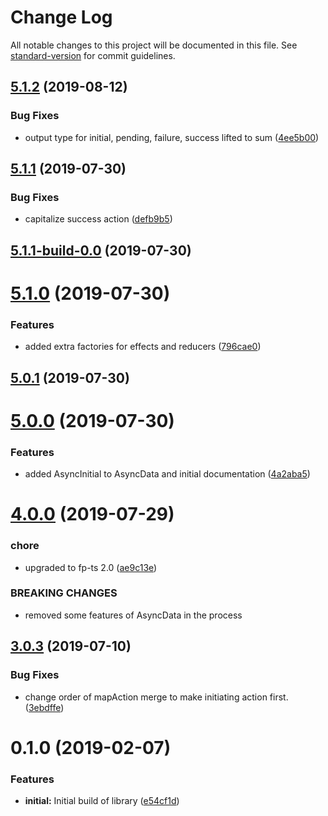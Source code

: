 # Change Log

All notable changes to this project will be documented in this file. See [standard-version](https://github.com/conventional-changelog/standard-version) for commit guidelines.

## [5.1.2](https://github.com/nullpub/dux/compare/v5.1.1...v5.1.2) (2019-08-12)


### Bug Fixes

* output type for initial, pending, failure, success lifted to sum ([4ee5b00](https://github.com/nullpub/dux/commit/4ee5b00))



## [5.1.1](https://github.com/nullpub/dux/compare/v5.1.1-build-0.0...v5.1.1) (2019-07-30)


### Bug Fixes

* capitalize success action ([defb9b5](https://github.com/nullpub/dux/commit/defb9b5))



## [5.1.1-build-0.0](https://github.com/nullpub/dux/compare/v5.1.0...v5.1.1-build-0.0) (2019-07-30)



# [5.1.0](https://github.com/nullpub/dux/compare/v5.0.1...v5.1.0) (2019-07-30)


### Features

* added extra factories for effects and reducers ([796cae0](https://github.com/nullpub/dux/commit/796cae0))



## [5.0.1](https://github.com/nullpub/dux/compare/v5.0.0...v5.0.1) (2019-07-30)



# [5.0.0](https://github.com/nullpub/dux/compare/v4.0.0...v5.0.0) (2019-07-30)


### Features

* added AsyncInitial to AsyncData and initial documentation ([4a2aba5](https://github.com/nullpub/dux/commit/4a2aba5))



# [4.0.0](https://github.com/nullpub/dux/compare/v3.0.3...v4.0.0) (2019-07-29)


### chore

* upgraded to fp-ts 2.0 ([ae9c13e](https://github.com/nullpub/dux/commit/ae9c13e))


### BREAKING CHANGES

* removed some features of AsyncData in the process



## [3.0.3](https://github.com/nullpub/dux/compare/v3.0.2...v3.0.3) (2019-07-10)


### Bug Fixes

* change order of mapAction merge to make initiating action first. ([3ebdffe](https://github.com/nullpub/dux/commit/3ebdffe))



<a name="0.1.0"></a>
# 0.1.0 (2019-02-07)


### Features

* **initial:** Initial build of library ([e54cf1d](https://github.com/nullpub/dux/commit/e54cf1d))
